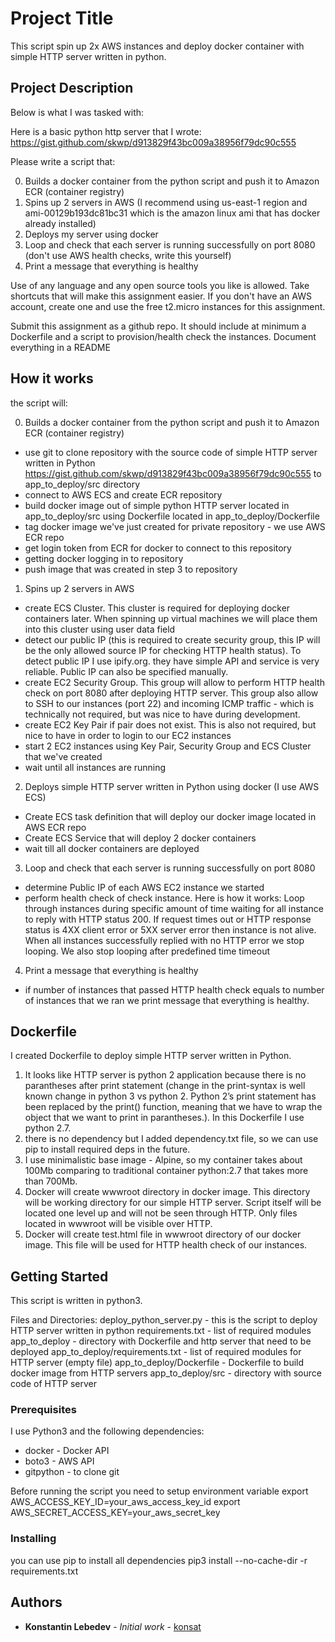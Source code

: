 # Project Title

This script spin up 2x AWS instances and deploy docker container with simple HTTP server written in python.

## Project Description

Below is what I was tasked with:

Here is a basic python http server that I wrote:
https://gist.github.com/skwp/d913829f43bc009a38956f79dc90c555

Please write a script that:

0. Builds a docker container from the python script and push it to Amazon ECR (container registry)
1. Spins up 2 servers in AWS (I recommend using us-east-1 region and ami-00129b193dc81bc31 which is the amazon linux ami that has docker already installed)
2. Deploys my server using docker
3. Loop and check that each server is running successfully on port 8080 (don't use AWS health checks, write this yourself)
4. Print a message that everything is healthy

Use of any language and any open source tools you like is allowed. Take shortcuts that will make this assignment easier. If you don't have an AWS account, create one and use the free t2.micro instances for this assignment.

Submit this assignment as a github repo. It should include at minimum a Dockerfile and a script to provision/health check the instances. Document everything in a README

## How it works

the script will:

0. Builds a docker container from the python script and push it to Amazon ECR (container registry)
  - use git to clone repository with the source code of simple HTTP server written in Python https://gist.github.com/skwp/d913829f43bc009a38956f79dc90c555 to app_to_deploy/src directory
  - connect to AWS ECS and create ECR repository
  - build docker image out of simple python HTTP server located in app_to_deploy/src using Dockerfile located in app_to_deploy/Dockerfile
  - tag docker image we've just created for private repository - we use AWS ECR repo
  - get login token from ECR for docker to connect to this repository
  - getting docker logging in to repository
  - push image that was created in step 3 to repository

1. Spins up 2 servers in AWS
  - create ECS Cluster. This cluster is required for deploying docker containers later. When spinning up virtual machines we will place them into this cluster using user data field
  - detect our public IP (this is required to create security group, this IP will be the only allowed source IP for checking HTTP health status). To detect public IP I use ipify.org. they have simple API and service is very reliable. Public IP can also be specified manually.
  - create EC2 Security Group. This group will allow to perform HTTP health check on port 8080 after deploying HTTP server. This group also allow to SSH to our instances (port 22) and incoming ICMP traffic - which is technically not required, but was nice to have during development.
  - create EC2 Key Pair if pair does not exist. This is also not required, but nice to have in order to login to our EC2 instances
  - start 2 EC2 instances using Key Pair, Security Group and ECS Cluster that we've created
  - wait until all instances are running

2. Deploys simple HTTP server written in Python using docker (I use AWS ECS)
  - Create ECS task definition that will deploy our docker image located in AWS ECR repo
  - Create ECS Service that will deploy 2 docker containers
  - wait till all docker containers are deployed

3. Loop and check that each server is running successfully on port 8080
  - determine Public IP of each AWS EC2 instance we started
  - perform health check of check instance. Here is how it works: Loop through instances during specific amount of time waiting for all instance to reply with HTTP status 200. If request times out or HTTP response status is 4XX client error or 5XX server error then instance is not alive. When all instances successfully replied with no HTTP error we stop looping. We also stop looping after predefined time timeout

4. Print a message that everything is healthy
  - if number of instances that passed HTTP health check equals to number of instances that we ran we print message that everything is healthy.

## Dockerfile
I created Dockerfile to deploy simple HTTP server written in Python.
1. It looks like HTTP server is python 2 application because there is no parantheses after print statement (change in the print-syntax is well known change in python 3 vs python 2. Python 2’s print statement has been replaced by the print() function, meaning that we have to wrap the object that we want to print in parantheses.). In this Dockerfile I use python 2.7.
2. there is no dependency but I added dependency.txt file, so we can use pip to install required deps in the future.
3. I use minimalistic base image - Alpine, so my container takes about 100Mb comparing to traditional container python:2.7 that takes more than 700Mb.
4. Docker will create wwwroot directory in docker image. This directory will be working directory for our simple HTTP server. Script itself will be located one level up and will not be seen through HTTP. Only files located in wwwroot will be visible over HTTP.
5. Docker will create test.html file in wwwroot directory of our docker image. This file will be used for HTTP health check of our instances.

## Getting Started

This script is written in python3.

Files and Directories:
deploy_python_server.py - this is the script to deploy HTTP server written in python
requirements.txt - list of required modules
app_to_deploy - directory with Dockerfile and http server that need to be deployed
app_to_deploy/requirements.txt - list of required modules for HTTP server (empty file)
app_to_deploy/Dockerfile - Dockerfile to build docker image from HTTP servers
app_to_deploy/src - directory with source code of HTTP server

### Prerequisites

I use Python3 and the following dependencies:
- docker - Docker API
- boto3 - AWS API
- gitpython - to clone git

Before running the script you need to setup environment variable
export AWS_ACCESS_KEY_ID=your_aws_access_key_id
export AWS_SECRET_ACCESS_KEY=your_aws_secret_key

### Installing

you can use pip to install all dependencies
pip3 install --no-cache-dir -r requirements.txt

## Authors

* **Konstantin Lebedev** - *Initial work* - [konsat](https://github.com/konsat)
